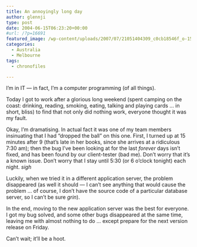 ```yaml
---
title: An annoyingly long day
author: glennji
type: post
date: 2004-06-15T06:23:20+00:00
#url: /?p=16691
featured_image: /wp-content/uploads/2007/07/21051404309_c0cb18546f_o-1568x980.jpg
categories:
  - Australia
  - Melbourne
tags:
  - chronofiles

---
```



I’m in IT — in fact, I’m a computer programming (of all things).

Today I got to work after a glorious long weekend (spent camping on the coast: drinking, reading, smoking, eating, talking and playing cards … in short, bliss) to find that not only did nothing work, everyone thought it was my fault.

Okay, I’m dramatising. In actual fact it was one of my team members insinuating that I had “dropped the ball” on this one. First, I turned up at 15 minutes after 9 (that’s late in her books, since she arrives at a ridiculous 7:30 am); then the bug I’ve been looking at for the last *forever* days isn’t fixed, and has been found by our client-tester (bad me).
Don’t worry that it’s a known issue. Don’t worry that I stay until 5:30 (or 6 o’clock tonight) each night. *sigh*

Luckily, when we tried it in a different application server, the problem disappeared (as well it should — I can’t see anything that would cause the problem … of course, I don’t have the source code of a particular database server, so I can’t be sure *grin*).

In the end, moving to the new application server was the best for everyone. I got my bug solved, and some other bugs disappeared at the same time, leaving me with almost nothing to do … except prepare for the next version release on Friday.

Can’t wait; it’ll be a hoot.

